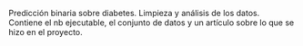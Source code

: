 Predicción binaria sobre diabetes. Limpieza y análisis de los datos. Contiene el nb ejecutable, el conjunto de datos y un artículo sobre lo que se hizo en el proyecto.
